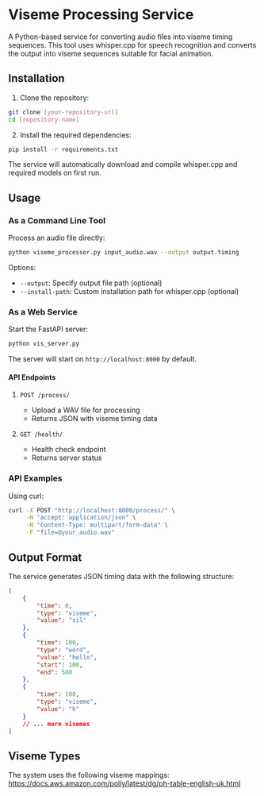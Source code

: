 # Viseme Processing Service

A Python-based service for converting audio files into viseme timing sequences. This tool uses whisper.cpp for speech recognition and converts the output into viseme sequences suitable for facial animation.

## Installation

1. Clone the repository:
```bash
git clone [your-repository-url]
cd [repository-name]
```
2. Install the required dependencies:
```bash
pip install -r requirements.txt
```
The service will automatically download and compile whisper.cpp and required models on first run.

## Usage

### As a Command Line Tool

Process an audio file directly:

```bash
python viseme_processor.py input_audio.wav --output output.timing
```

Options:
- `--output`: Specify output file path (optional)
- `--install-path`: Custom installation path for whisper.cpp (optional)

### As a Web Service

Start the FastAPI server:

```bash
python vis_server.py
```

The server will start on `http://localhost:8000` by default.

#### API Endpoints

1. `POST /process/`
   - Upload a WAV file for processing
   - Returns JSON with viseme timing data

2. `GET /health/`
   - Health check endpoint
   - Returns server status

### API Examples

Using curl:
```bash
curl -X POST "http://localhost:8000/process/" \
     -H "accept: application/json" \
     -H "Content-Type: multipart/form-data" \
     -F "file=@your_audio.wav"
```

## Output Format

The service generates JSON timing data with the following structure:

```json
[
    {
        "time": 0,
        "type": "viseme",
        "value": "sil"
    },
    {
        "time": 100,
        "type": "word",
        "value": "hello",
        "start": 100,
        "end": 500
    },
    {
        "time": 100,
        "type": "viseme",
        "value": "h"
    }
    // ... more visemes
]
```

## Viseme Types

The system uses the following viseme mappings:
https://docs.aws.amazon.com/polly/latest/dg/ph-table-english-uk.html

#
